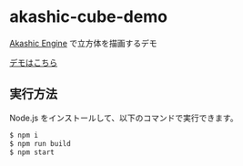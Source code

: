 # akashic-cube-demo

[Akashic Engine](https://akashic-games.github.io/) で立方体を描画するデモ

[デモはこちら](https://lambdataro.github.io/akashic-cube-demo/)

## 実行方法

Node.js をインストールして、以下のコマンドで実行できます。

```sh
$ npm i
$ npm run build
$ npm start
```

